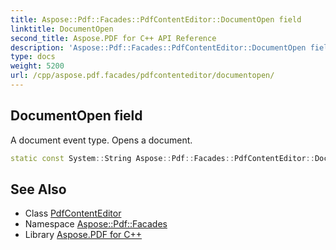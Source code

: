 ```yaml
---
title: Aspose::Pdf::Facades::PdfContentEditor::DocumentOpen field
linktitle: DocumentOpen
second_title: Aspose.PDF for C++ API Reference
description: 'Aspose::Pdf::Facades::PdfContentEditor::DocumentOpen field. A document event type. Opens a document in C++.'
type: docs
weight: 5200
url: /cpp/aspose.pdf.facades/pdfcontenteditor/documentopen/
---
```

## DocumentOpen field


A document event type. Opens a document.

```cpp
static const System::String Aspose::Pdf::Facades::PdfContentEditor::DocumentOpen
```

## See Also

* Class [PdfContentEditor](../)
* Namespace [Aspose::Pdf::Facades](../../)
* Library [Aspose.PDF for C++](../../../)

